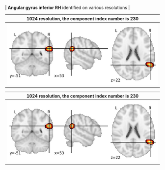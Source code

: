 


| **Angular gyrus inferior RH** identified on various resolutions |

| 1024 resolution, the component index number is 230|  
|:---:|  
| ![Component 1024](../1024/final/230.jpg "From component 1024: Angular gyrus inferior RH") |

| 1024 resolution, the component index number is 230|  
|:---:|  
| ![Component 1024](../1024/final/230.jpg "From component 1024: Angular gyrus inferior RH") |
